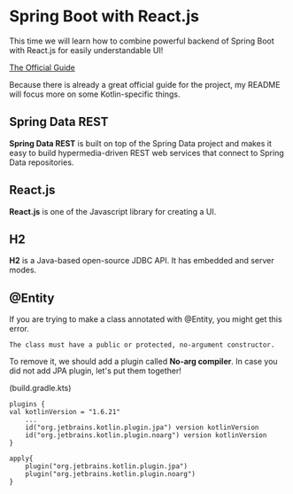 # Spring Boot with React.js
This time we will learn how to combine powerful backend of Spring Boot with React.js for easily understandable UI!

[The Official Guide](https://spring.io/guides/tutorials/react-and-spring-data-rest/)

Because there is already a great official guide for the project, my README will focus more on some Kotlin-specific things.

## Spring Data REST
**Spring Data REST** is built on top of the Spring Data project and makes it easy
to build hypermedia-driven REST web services that connect to Spring Data repositories.
## React.js
**React.js** is one of the Javascript library for creating a UI.
## H2
**H2** is a Java-based open-source JDBC API. It has embedded and server modes.

## @Entity
If you are trying to make a class annotated with @Entity, you might get this error.

    The class must have a public or protected, no-argument constructor.

To remove it, we should add a plugin called **No-arg compiler**.
In case you did not add JPA plugin, let's put them together!

(build.gradle.kts)

    plugins {
    val kotlinVersion = "1.6.21"
        ...
    	id("org.jetbrains.kotlin.plugin.jpa") version kotlinVersion
        id("org.jetbrains.kotlin.plugin.noarg") version kotlinVersion
    }

    apply{
        plugin("org.jetbrains.kotlin.plugin.jpa")
        plugin("org.jetbrains.kotlin.plugin.noarg")
    }